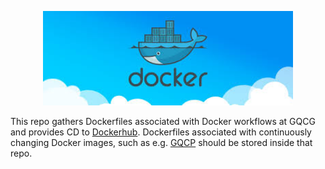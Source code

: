 <p align="center">
<img src="img/docker.jpeg" width="400">
</p>

This repo gathers Dockerfiles associated with Docker workflows at GQCG and provides CD to [Dockerhub](https://hub.docker.com/orgs/gqcg). Dockerfiles associated with continuously changing Docker images, such as e.g. [GQCP](https://github.com/GQCG/GQCP) should be stored inside that repo.

